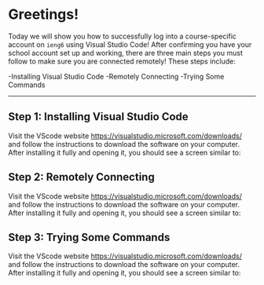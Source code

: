 # **Greetings!**
Today we will show you how to successfully log into a course-specific account on `ieng6` using Visual Studio Code! After confirming you have your school account set up and working, there are three main steps you must follow to make sure you are connected remotely! These steps include: 

-Installing Visual Studio Code
-Remotely Connecting
-Trying Some Commands

---
## Step 1: Installing Visual Studio Code
Visit the VScode website https://visualstudio.microsoft.com/downloads/ and follow the instructions to download the software on your computer. After installing it fully and opening it, you should see a screen similar to: 

## Step 2: Remotely Connecting
Visit the VScode website https://visualstudio.microsoft.com/downloads/ and follow the instructions to download the software on your computer. After installing it fully and opening it, you should see a screen similar to:

## Step 3: Trying Some Commands
Visit the VScode website https://visualstudio.microsoft.com/downloads/ and follow the instructions to download the software on your computer. After installing it fully and opening it, you should see a screen similar to:
